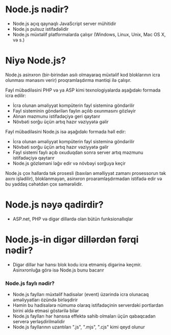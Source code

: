 # Node.js nədir?
- Node.js açıq qaynaqlı JavaScript server mühitidir
- Node.js pulsuz istifadəlidir
- Node.js müxtəlif platformalarda çalışır (Windows, Linux, Unix, Mac OS X, və s.)

# Niyə Node.js?
Node.js asinxron (bir-birindən asılı olmayaraq müxtəlif kod bloklarının icra olunması mənasını verir) proqramlaşdırma məntiqi ilə çalışır.


Fayl mübadiləsini PHP və ya ASP kimi texnologiyalarda aşağıdakı formada icra edilir:

- İcra olunan əməliyyat kompüterin fayl sisteminə göndərilir
- Fayl sisteminin göndərilən faylın açılıb oxunmasını gözləyir
- Alınan məzmunu istifadəçiyə geri qaytarır
- Növbəti sorğu üçün artıq hazır vəziyyətə gəlir

Fayl mübadiləsini Node.js isə aşağıdakı formada həll edir: 

- İcra olunan əməliyyat kompüterin fayl sisteminə göndərilir
- Növbəti sorğu üçün artıq hazır vəziyyətə gəlir
- Fayl sistemi faylı açıb oxuduqdan sonra server artıq məzmunu istifadəçiyə qaytarır
- Node.js gözləməni ləğv edir və növbəyi sorğuya keçir 

Node.js çox hallarda tək prosesli (baxılan əməlliyyat zamanı prosessorun tək axını işlədilir), bloklanmayan, asinxron proaramlaşdırmadan istifadə edir və bu yaddaş cəhətdən çox səmərəlidir. 

# Node.js nəyə qadirdir?
- ASP.net, PHP və digər dillərdə olan bütün funksionallıqlar

# Node.js-in digər dillərdən fərqi nədir?
- Digər dillər hər hansı blok kodu icra etməmiş digərinə keçmir. Asinxronluğa görə isə Node.js bunu bacarır

### Node.js faylı nədir?
- Node.js faylları müxtəlif hadisələr (event) üzərində icra olunacaq əməliyyatları özündə birləşdirir
- Həmin bu hadisələrə nümumə olaraq istifadəçinin serverdəki portlardan birini əldə etməsi göstərilə bilər 
- Node.js faylları hər hansısa effektə sahib olmaları üçün qabaqcadan serverə yerləşdirilməlidir 
- Node.js fayllarının uzantıları ".js", ".mjs", ".cjs" kimi qeyd olunur

<!-- [Next](./IlkAnlayislar.md) -->